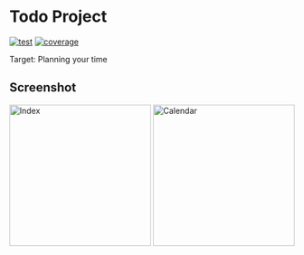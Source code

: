 # Todo Project

[![test](https://github.com/sbx0/todo/actions/workflows/build.yml/badge.svg)](https://github.com/sbx0/todo/actions/workflows/build.yml)
[![coverage](https://img.shields.io/badge/coverage-59%25-red.svg)](https://todo-code-coverage.sbx0.cn/)

Target: Planning your time

## Screenshot

<img src="https://s2.loli.net/2023/04/27/N8OtDfQFzdc4Hnm.png" width="250" alt="Index"/>
<img src="https://s2.loli.net/2023/04/27/C7GOzAodx5fkBgV.png" width="250" alt="Calendar"/>
